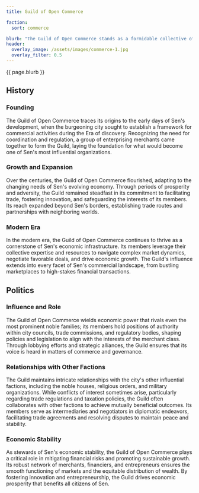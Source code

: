 ```yaml
---
title: Guild of Open Commerce

faction: 
  sort: commerce

blurb: "The Guild of Open Commerce stands as a formidable collective of merchants and traders, serving as the bedrock of Sen's financial systems. With a mandate to promote fair trade practices, regulate commerce, and offer support to its members, the Guild plays a pivotal role in maintaining the city's economic stability. Its influence extends across various sectors, shaping the flow of goods and resources within Sen and beyond."
header:
  overlay_image: /assets/images/commerce-1.jpg
  overlay_filter: 0.5
---
```


{{ page.blurb }}

<!--more-->

## History
### Founding
The Guild of Open Commerce traces its origins to the early days of Sen's development, when the burgeoning city sought to establish a framework for commercial activities during the Era of discovery. Recognizing the need for coordination and regulation, a group of enterprising merchants came together to form the Guild, laying the foundation for what would become one of Sen's most influential organizations.

### Growth and Expansion
Over the centuries, the Guild of Open Commerce flourished, adapting to the changing needs of Sen's evolving economy. Through periods of prosperity and adversity, the Guild remained steadfast in its commitment to facilitating trade, fostering innovation, and safeguarding the interests of its members. Its reach expanded beyond Sen's borders, establishing trade routes and partnerships with neighboring worlds.

### Modern Era
In the modern era, the Guild of Open Commerce continues to thrive as a cornerstone of Sen's economic infrastructure. Its members leverage their collective expertise and resources to navigate complex market dynamics, negotiate favorable deals, and drive economic growth. The Guild's influence extends into every facet of Sen's commercial landscape, from bustling marketplaces to high-stakes financial transactions.

## Politics
### Influence and Role
The Guild of Open Commerce wields economic power that rivals even the most prominent noble families; its members hold positions of authority within city councils, trade commissions, and regulatory bodies, shaping policies and legislation to align with the interests of the merchant class. Through lobbying efforts and strategic alliances, the Guild ensures that its voice is heard in matters of commerce and governance.

### Relationships with Other Factions
The Guild maintains intricate relationships with the city's other influential factions, including the noble houses, religious orders, and military organizations. While conflicts of interest sometimes arise, particularly regarding trade regulations and taxation policies, the Guild often collaborates with other factions to achieve mutually beneficial outcomes. Its members serve as intermediaries and negotiators in diplomatic endeavors, facilitating trade agreements and resolving disputes to maintain peace and stability.

### Economic Stability
As stewards of Sen's economic stability, the Guild of Open Commerce plays a critical role in mitigating financial risks and promoting sustainable growth. Its robust network of merchants, financiers, and entrepreneurs ensures the smooth functioning of markets and the equitable distribution of wealth. By fostering innovation and entrepreneurship, the Guild drives economic prosperity that benefits all citizens of Sen.